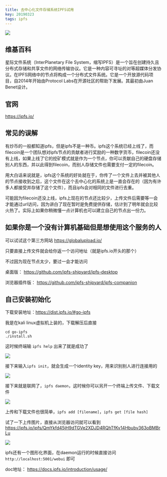 ```yaml
---
title: 去中心化文件存储系统IPFS试用
key: 20190323
tags: ipfs
---
```


![](https://cdn.discordapp.com/attachments/447635828496138241/594637155310239763/p59176006.png)

## 维基百科

星际文件系统（InterPlanetary File System，缩写IPFS）是一个旨在创建持久且分布式存储和共享文件的网络传输协议。它是一种内容可寻址的对等超媒体分发协议。在IPFS网络中的节点将构成一个分布式文件系统。它是一个开放源代码项目，自2014年开始由Protocol Labs在开源社区的帮助下发展。其最初由Juan Benet设计。

## 官网

https://ipfs.io/

## 常见的误解

有炒币的一般都知道ipfs，但是ipfs不是一种币。ipfs这个系统已经上线了，而filecoin是一个团队想对ipfs节点的贡献者进行奖励的一种数字货币，filecoin还没有上线，如果上线了它的挖矿模式就是作为一个节点，你可以贡献自己的硬盘存储别人的东西，并以此得到filecoin，而别人存储文件也需要支付一定的filecoin。

用大白话来说就是，ipfs这个系统的好处就在于，你传了一个文件上去并被其他人的节点接收到之后，这个文件在这个去中心化的系统上是一直会存在的（因为有许多人都接受并存储了这个文件），而且ipfs会对相同的文件进行去重。

可能因为filecoin还没上线，ipfs上现在的节点还比较少，上传文件后需要等一会才能通过url访问，因为讲白了现在暂时是免费提供存储，估计到了明年就会比较火热了。实际上如果你稍微懂一点计算机也可以建立自己的节点出一份力。

<!--more-->

## 如果你是一个没有计算机基础但是想使用这个服务的人

可以试试这个第三方网站 https://globalupload.io/ 

只要直接上传文件就会给你返一个访问地址（就是ipfs.io开头的那个）

不过因为现在节点太少，要过一会才能访问

桌面版： https://github.com/ipfs-shipyard/ipfs-desktop 

浏览器插件版： https://github.com/ipfs-shipyard/ipfs-companion 

## 自己安装初始化

下载安装地址：https://dist.ipfs.io/#go-ipfs

我是在kali linux虚拟机上装的，下载解压后直接

```
cd go-ipfs 
./install.sh 
```

这时候终端输 `ipfs help` 出来了就是成功了

![](https://cdn.discordapp.com/attachments/447635828496138241/594637155310239763/p59176006.png)

接下来输入`ipfs init`，就会生成一个identity key，用来识别别人进行连接用的

![](https://cdn.discordapp.com/attachments/447635828496138241/594637241163317283/p59176061.png)

接下来就是联网了，`ipfs daemon`，这时候你可以另开一个终端上传文件、下载文件

![](https://cdn.discordapp.com/attachments/447635828496138241/594637330266980373/p59176130.png)

上传和下载文件也很简单，`ipfs add [filename]`，`ipfs get [file hash]`

试了一下上传图片，直接从浏览器访问就可以看到 https://ipfs.io/ipfs/QmYkfd45jH9dTGVe2XDJD4RQhTfKv14Hbubv363oBMBrLu

![](https://cdn.discordapp.com/attachments/447635828496138241/594637416485224460/p59177261.png)


ipfs还有一个图形化界面，在daemon运行的时候直接访问 `http://localhost:5001/webui` 即可

doc地址： https://docs.ipfs.io/introduction/usage/ 
